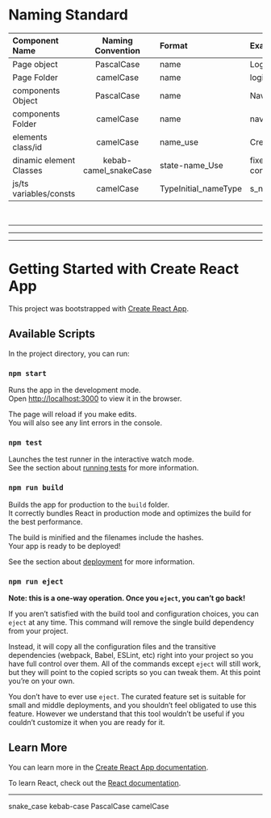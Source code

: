 # Naming Standard
| Component Name            | Naming Convention     | Format                | Example                       |
|:--------------------------|:---------------------:|:----------------------|:------------------------------|
| Page object               | PascalCase            | name                  | Login                         |
| Page Folder               | camelCase             | name                  | login                         |
| components Object         | PascalCase            | name                  | Nav                           |
| components Folder         | camelCase             | name                  | nav                           |
| elements class/id         | camelCase             | name_use              | Createform_Container          |
| dinamic element Classes   | kebab-camel_snakeCase | state-name_Use        | fixed-configMenu_container    |
| js/ts variables/consts    | camelCase             | TypeInitial_nameType  | s_nameInput                   |

<br/>

---
---
---

# Getting Started with Create React App

This project was bootstrapped with [Create React App](https://github.com/facebook/create-react-app).

## Available Scripts

In the project directory, you can run:

### `npm start`

Runs the app in the development mode.\
Open [http://localhost:3000](http://localhost:3000) to view it in the browser.

The page will reload if you make edits.\
You will also see any lint errors in the console.

### `npm test`

Launches the test runner in the interactive watch mode.\
See the section about [running tests](https://facebook.github.io/create-react-app/docs/running-tests) for more information.

### `npm run build`

Builds the app for production to the `build` folder.\
It correctly bundles React in production mode and optimizes the build for the best performance.

The build is minified and the filenames include the hashes.\
Your app is ready to be deployed!

See the section about [deployment](https://facebook.github.io/create-react-app/docs/deployment) for more information.

### `npm run eject`

**Note: this is a one-way operation. Once you `eject`, you can’t go back!**

If you aren’t satisfied with the build tool and configuration choices, you can `eject` at any time. This command will remove the single build dependency from your project.

Instead, it will copy all the configuration files and the transitive dependencies (webpack, Babel, ESLint, etc) right into your project so you have full control over them. All of the commands except `eject` will still work, but they will point to the copied scripts so you can tweak them. At this point you’re on your own.

You don’t have to ever use `eject`. The curated feature set is suitable for small and middle deployments, and you shouldn’t feel obligated to use this feature. However we understand that this tool wouldn’t be useful if you couldn’t customize it when you are ready for it.

## Learn More

You can learn more in the [Create React App documentation](https://facebook.github.io/create-react-app/docs/getting-started).

To learn React, check out the [React documentation](https://reactjs.org/).

---

snake_case
kebab-case
PascalCase
camelCase
